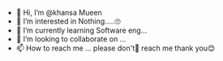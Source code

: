- 👋 Hi, I’m @khansa Mueen
- 👀 I’m interested in Nothing.....🙄
- 🌱 I’m currently learning Software eng...
- 💞️ I’m looking to collaborate on ...
- 📫 How to reach me ... please don't🤞 reach me thank you😊

<!---
khansa20/khansa20 is a ✨ special ✨ repository because its `README.md` (this file) appears on your GitHub profile.
You can click the Preview link to take a look at your changes.
--->

